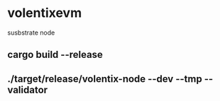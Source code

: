 # volentixevm
susbstrate node

## cargo build --release

## ./target/release/volentix-node --dev  --tmp --validator
